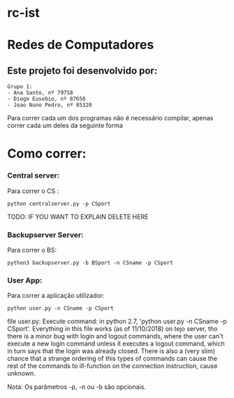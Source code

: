 # rc-ist

# Redes de Computadores

## Este projeto foi desenvolvido por:

	Grupo 1:
	- Ana Santo, nº 79758
	- Diogo Eusebio, nº 87650
	- Joao Nuno Pedro, nº 85320

Para correr cada um dos programas não é necessário compilar, apenas correr cada um deles da seguinte forma

# Como correr:

### 	Central server:

Para correr o CS :

```
python centralserver.py -p CSport
```
TODO: IF YOU WANT TO EXPLAIN DELETE HERE

###		Backupserver Server:

Para correr o BS:

```
python3 backupserver.py -b BSport -n CSname -p CSport
```

### 	User App:

Para correr a aplicação utilizador:

```
python user.py -n CSname -p CSport
```
file user.py:
	Execute command: in python 2.7, 'python user.py -n CSname -p CSport'.
	Everything in this file works (as of 11/10/2018) on tejo server,
		tho there is a minor bug with login and logout commands,
	 	where the user can't execute a new login command unless it
		executes a logout command, which in turn says that the login
		was already closed. There is also a (very slim) chance that a strange 
		ordering of this types of commands can cause the rest of the 
		commands to ill-function on the connection instruction, cause unknown.

Nota: Os parâmetros -p, -n ou -b são opcionais.
